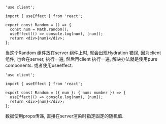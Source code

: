 ```tsx
'use client';

import { useEffect } from 'react';

export const Random = () => {
  const num = Math.random();
  useEffect(() => console.log(num), [num]);
  return <div>{num}</div>;
};
```

当这个Random 组件放在server 组件上时, 就会出现Hydration 错误, 因为client 组件, 也会在server, 执行一遍, 然后再client 执行一遍, 解决办法就是使用pure components. 或者使用useeffect.

```tsx
'use client';

import { useEffect } from 'react';

export const Random = ({ num }: { num: number }) => {
  useEffect(() => console.log(num), [num]);
  return <div>{num}</div>;
};
```

数据使用props传递, 直接在server渲染时指定固定的随机值.